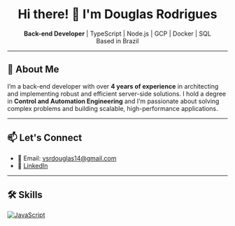 <h1 align="center">Hi there! 👋 I'm Douglas Rodrigues</h1>

<p align="center">
  <strong>Back-end Developer</strong> | TypeScript | Node.js | GCP | Docker | SQL<br>
  Based in Brazil
</p>

---

## 🚀 About Me

I’m a back-end developer with over **4 years of experience** in architecting and implementing robust and efficient server-side solutions. I hold a degree in **Control and Automation Engineering** and I’m passionate about solving complex problems and building scalable, high-performance applications.

---

## 📫 Let's Connect

- 📧 Email: vsrdouglas14@gmail.com  
- 💼 [LinkedIn](https://www.linkedin.com/in/douglas-rodrigues-baa496172)

---

## 🛠️ Skills
[![JavaScript](https://skillicons.dev/icons?i=js,typescript,nodejs,express,nestjs,git,postgres,firebase,gcp,docker,redis)](https://skillicons.dev)

